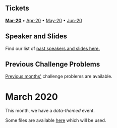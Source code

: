 ## Tickets 

[**Mar-20**](https://ti.to/code-the-city/aberdeen-python-user-group-Mar-2020) •
[Apr-20](https://ti.to/code-the-city/aberdeen-python-user-group-Apr-2020) •
[May-20](https://ti.to/code-the-city/aberdeen-python-user-group-May-2020) •
[Jun-20](https://ti.to/code-the-city/aberdeen-python-user-group-Jun-2020)

## Speaker and Slides

Find our list of [past speakers and slides here.](https://github.com/PythonAberdeen/user_group/wiki/Speakers)

## Previous Challenge Problems

[Previous months'](/previous) challenge problems are available.

# March 2020

This month, we have a *data-themed* event.

Some files are available [here](https://github.com/PythonAberdeen/user_group/tree/master/2020-03/challenge_files) which will be used.
